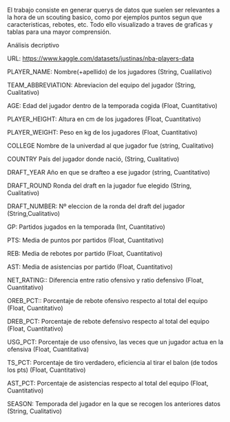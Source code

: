 El trabajo consiste en generar querys de datos que suelen ser relevantes a la hora de un scouting basico, como por ejemplos puntos segun que caracteristicas, rebotes, etc.
Todo ello visualizado a traves de graficas y tablas para una mayor comprensión. 

Análisis decriptivo

URL: https://www.kaggle.com/datasets/justinas/nba-players-data

PLAYER_NAME: Nombre(+apellido) de los jugadores (String, Cualilativo)

TEAM_ABBREVIATION: Abreviacion del equipo del jugador (String, Cualitativo)

AGE: Edad del jugador dentro de la temporada cogida (Float, Cuantitativo)

PLAYER_HEIGHT: Altura en cm de los jugadores (Float, Cuantitativo)

PLAYER_WEIGHT: Peso en kg de los jugadores (Float, Cuantitativo)

COLLEGE Nombre de la univerdad al que jugador fue (string, Cualitativo)

COUNTRY País del jugador donde nació, (String, Cualitativo)

DRAFT_YEAR Año en que se drafteo a ese jugador (string, Cuantitativo)

DRAFT_ROUND Ronda del draft en la jugador fue elegido (String, Cualitativo)

DRAFT_NUMBER: Nº eleccion de la ronda del draft del jugador (String,Cualitativo)

GP: Partidos jugados en la temporada (Int, Cuantitativo)

PTS: Media de puntos por partidos (Float, Cuantitativo)

REB: Media de rebotes por partido (Float, Cuantitativo)

AST: Media de asistencias por partido (Float, Cuantitativo)

NET_RATING:: Diferencia entre ratio ofensivo y ratio defensivo (Float, Cuantitativo)

OREB_PCT:: Porcentaje de rebote ofensivo respecto al total del equipo (Float, Cuantitativo)

DREB_PCT: Porcentaje de rebote defensivo respecto al total del equipo (Float, Cuantitativo)

USG_PCT: Porcentaje de uso ofensivo, las veces que un jugador actua en la ofensiva (Float, Cuantitativa)

TS_PCT: Porcentaje de tiro verdadero, eficiencia al tirar el balon (de todos los pts) (Float, Cuantitativo)

AST_PCT: Porcentaje de asistencias respecto al total del equipo (Float, Cuantitativo)

SEASON: Temporada del jugador en la que se recogen los anteriores datos (String, Cualitativo)
